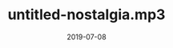 --- 
layout: sheets-layout
title: "untitled-nostalgia.mp3"
date: 2019-07-08
categories: original-works
pdf-link: untitled-nostalgia-mp3.pdf
pdf-lyric: "#"
yt-link: "#"
muse-link: "#"
difficulty: Easy
thumbnail: 
---